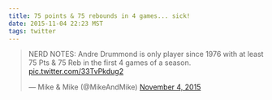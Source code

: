 ```yaml
---
title: 75 points & 75 rebounds in 4 games... sick!
date: 2015-11-04 22:23 MST
tags: twitter
---
```


<blockquote class="twitter-tweet" lang="en"><p lang="en" dir="ltr">NERD NOTES: Andre Drummond is only player since 1976 with at least 75 Pts &amp; 75 Reb in the first 4 games of a season. <a href="https://t.co/33TvPkdug2">pic.twitter.com/33TvPkdug2</a></p>&mdash; Mike &amp; Mike (@MikeAndMike) <a href="https://twitter.com/MikeAndMike/status/661888253688217600">November 4, 2015</a></blockquote>
<script async src="//platform.twitter.com/widgets.js" charset="utf-8"></script>
